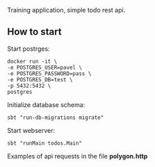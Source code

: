 Training application, simple todo rest api.

## How to start

Start postrges:

    docker run -it \
    -e POSTGRES_USER=pavel \
    -e POSTGRES_PASSWORD=pass \
    -e POSTGRES_DB=test \
    -p 5432:5432 \
    postgres

Initialize database schema:

    sbt "run-db-migrations migrate"

Start webserver:

    sbt "runMain todos.Main"

Examples of api requests in the file **polygon.http**

